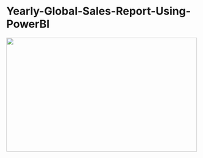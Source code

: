 # Yearly-Global-Sales-Report-Using-PowerBI

<img src="Yearly-Global-Sales-Report-Using-PowerBI/Screenshot%20(219).png" width="500" height="300">

